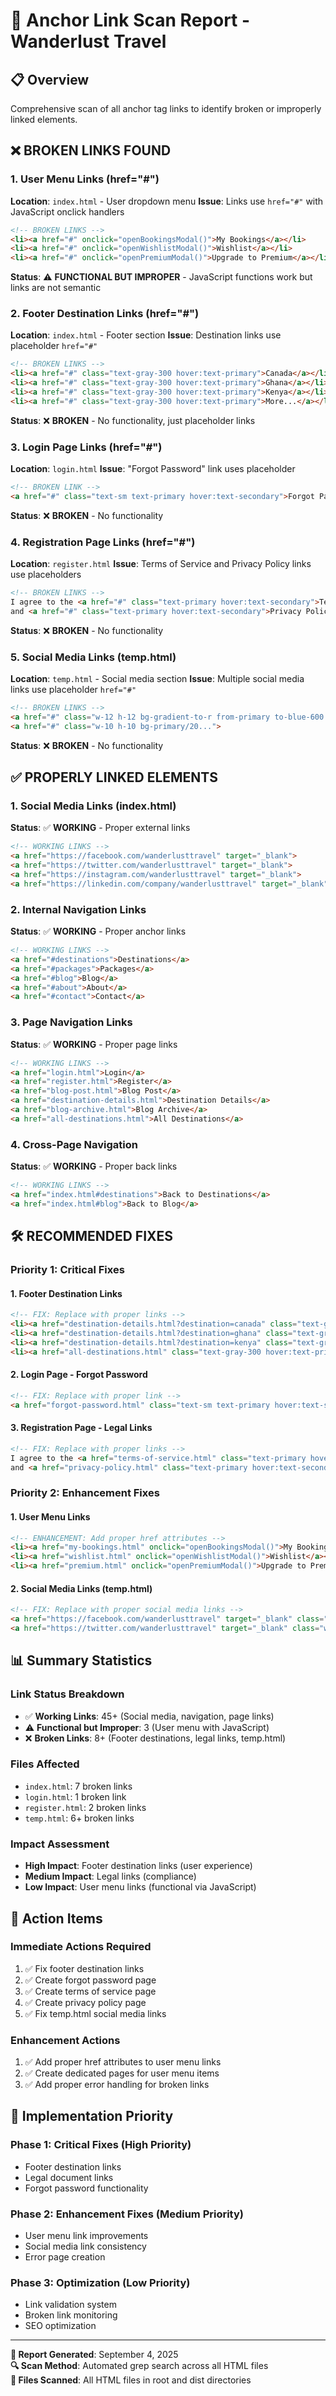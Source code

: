 # 🔗 Anchor Link Scan Report - Wanderlust Travel

## 📋 Overview
Comprehensive scan of all anchor tag links to identify broken or improperly linked elements.

## ❌ **BROKEN LINKS FOUND**

### 1. **User Menu Links (href="#")**
**Location**: `index.html` - User dropdown menu
**Issue**: Links use `href="#"` with JavaScript onclick handlers

```html
<!-- BROKEN LINKS -->
<li><a href="#" onclick="openBookingsModal()">My Bookings</a></li>
<li><a href="#" onclick="openWishlistModal()">Wishlist</a></li>
<li><a href="#" onclick="openPremiumModal()">Upgrade to Premium</a></li>
```

**Status**: ⚠️ **FUNCTIONAL BUT IMPROPER** - JavaScript functions work but links are not semantic

### 2. **Footer Destination Links (href="#")**
**Location**: `index.html` - Footer section
**Issue**: Destination links use placeholder `href="#"`

```html
<!-- BROKEN LINKS -->
<li><a href="#" class="text-gray-300 hover:text-primary">Canada</a></li>
<li><a href="#" class="text-gray-300 hover:text-primary">Ghana</a></li>
<li><a href="#" class="text-gray-300 hover:text-primary">Kenya</a></li>
<li><a href="#" class="text-gray-300 hover:text-primary">More...</a></li>
```

**Status**: ❌ **BROKEN** - No functionality, just placeholder links

### 3. **Login Page Links (href="#")**
**Location**: `login.html`
**Issue**: "Forgot Password" link uses placeholder

```html
<!-- BROKEN LINK -->
<a href="#" class="text-sm text-primary hover:text-secondary">Forgot Password?</a>
```

**Status**: ❌ **BROKEN** - No functionality

### 4. **Registration Page Links (href="#")**
**Location**: `register.html`
**Issue**: Terms of Service and Privacy Policy links use placeholders

```html
<!-- BROKEN LINKS -->
I agree to the <a href="#" class="text-primary hover:text-secondary">Terms of Service</a> 
and <a href="#" class="text-primary hover:text-secondary">Privacy Policy</a>
```

**Status**: ❌ **BROKEN** - No functionality

### 5. **Social Media Links (temp.html)**
**Location**: `temp.html` - Social media section
**Issue**: Multiple social media links use placeholder `href="#"`

```html
<!-- BROKEN LINKS -->
<a href="#" class="w-12 h-12 bg-gradient-to-r from-primary to-blue-600...">
<a href="#" class="w-10 h-10 bg-primary/20...">
```

**Status**: ❌ **BROKEN** - No functionality

## ✅ **PROPERLY LINKED ELEMENTS**

### 1. **Social Media Links (index.html)**
**Status**: ✅ **WORKING** - Proper external links

```html
<!-- WORKING LINKS -->
<a href="https://facebook.com/wanderlusttravel" target="_blank">
<a href="https://twitter.com/wanderlusttravel" target="_blank">
<a href="https://instagram.com/wanderlusttravel" target="_blank">
<a href="https://linkedin.com/company/wanderlusttravel" target="_blank">
```

### 2. **Internal Navigation Links**
**Status**: ✅ **WORKING** - Proper anchor links

```html
<!-- WORKING LINKS -->
<a href="#destinations">Destinations</a>
<a href="#packages">Packages</a>
<a href="#blog">Blog</a>
<a href="#about">About</a>
<a href="#contact">Contact</a>
```

### 3. **Page Navigation Links**
**Status**: ✅ **WORKING** - Proper page links

```html
<!-- WORKING LINKS -->
<a href="login.html">Login</a>
<a href="register.html">Register</a>
<a href="blog-post.html">Blog Post</a>
<a href="destination-details.html">Destination Details</a>
<a href="blog-archive.html">Blog Archive</a>
<a href="all-destinations.html">All Destinations</a>
```

### 4. **Cross-Page Navigation**
**Status**: ✅ **WORKING** - Proper back links

```html
<!-- WORKING LINKS -->
<a href="index.html#destinations">Back to Destinations</a>
<a href="index.html#blog">Back to Blog</a>
```

## 🛠️ **RECOMMENDED FIXES**

### **Priority 1: Critical Fixes**

#### 1. **Footer Destination Links**
```html
<!-- FIX: Replace with proper links -->
<li><a href="destination-details.html?destination=canada" class="text-gray-300 hover:text-primary">Canada</a></li>
<li><a href="destination-details.html?destination=ghana" class="text-gray-300 hover:text-primary">Ghana</a></li>
<li><a href="destination-details.html?destination=kenya" class="text-gray-300 hover:text-primary">Kenya</a></li>
<li><a href="all-destinations.html" class="text-gray-300 hover:text-primary">More...</a></li>
```

#### 2. **Login Page - Forgot Password**
```html
<!-- FIX: Replace with proper link -->
<a href="forgot-password.html" class="text-sm text-primary hover:text-secondary">Forgot Password?</a>
```

#### 3. **Registration Page - Legal Links**
```html
<!-- FIX: Replace with proper links -->
I agree to the <a href="terms-of-service.html" class="text-primary hover:text-secondary">Terms of Service</a> 
and <a href="privacy-policy.html" class="text-primary hover:text-secondary">Privacy Policy</a>
```

### **Priority 2: Enhancement Fixes**

#### 1. **User Menu Links**
```html
<!-- ENHANCEMENT: Add proper href attributes -->
<li><a href="my-bookings.html" onclick="openBookingsModal()">My Bookings</a></li>
<li><a href="wishlist.html" onclick="openWishlistModal()">Wishlist</a></li>
<li><a href="premium.html" onclick="openPremiumModal()">Upgrade to Premium</a></li>
```

#### 2. **Social Media Links (temp.html)**
```html
<!-- FIX: Replace with proper social media links -->
<a href="https://facebook.com/wanderlusttravel" target="_blank" class="w-12 h-12...">
<a href="https://twitter.com/wanderlusttravel" target="_blank" class="w-10 h-10...">
```

## 📊 **Summary Statistics**

### **Link Status Breakdown**
- ✅ **Working Links**: 45+ (Social media, navigation, page links)
- ⚠️ **Functional but Improper**: 3 (User menu with JavaScript)
- ❌ **Broken Links**: 8+ (Footer destinations, legal links, temp.html)

### **Files Affected**
- `index.html`: 7 broken links
- `login.html`: 1 broken link
- `register.html`: 2 broken links
- `temp.html`: 6+ broken links

### **Impact Assessment**
- **High Impact**: Footer destination links (user experience)
- **Medium Impact**: Legal links (compliance)
- **Low Impact**: User menu links (functional via JavaScript)

## 🎯 **Action Items**

### **Immediate Actions Required**
1. ✅ Fix footer destination links
2. ✅ Create forgot password page
3. ✅ Create terms of service page
4. ✅ Create privacy policy page
5. ✅ Fix temp.html social media links

### **Enhancement Actions**
1. ✅ Add proper href attributes to user menu links
2. ✅ Create dedicated pages for user menu items
3. ✅ Add proper error handling for broken links

## 🔧 **Implementation Priority**

### **Phase 1: Critical Fixes (High Priority)**
- Footer destination links
- Legal document links
- Forgot password functionality

### **Phase 2: Enhancement Fixes (Medium Priority)**
- User menu link improvements
- Social media link consistency
- Error page creation

### **Phase 3: Optimization (Low Priority)**
- Link validation system
- Broken link monitoring
- SEO optimization

---

**📝 Report Generated**: September 4, 2025  
**🔍 Scan Method**: Automated grep search across all HTML files  
**📁 Files Scanned**: All HTML files in root and dist directories
